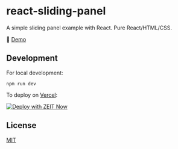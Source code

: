 # react-sliding-panel

A simple sliding panel example with React. Pure React/HTML/CSS.

:rocket: [Demo](https://react-sliding-panel.vercel.app)

## Development

For local development:

```
npm run dev
```

To deploy on [Vercel](https://vercel.com):

[![Deploy with ZEIT Now](https://zeit.co/button)](https://zeit.co/new/project?template=https://github.com/mrobillard/react-sliding-panel)

## License

[MIT](LICENSE)
